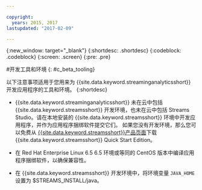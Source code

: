 ```yaml
---

copyright:
  years: 2015, 2017
lastupdated: "2017-02-09"

---
```


<!-- Attribute definitions --> 
{:new_window: target="_blank"}
{:shortdesc: .shortdesc}
{:codeblock: .codeblock}
{:screen: .screen}
{:pre: .pre}

#开发工具和环境
{: #c_beta_tooling}


以下注意事项适用于您用来为 {{site.data.keyword.streaminganalyticsshort}} 开发应用程序的工具和环境。
{:shortdesc}


* {{site.data.keyword.streaminganalyticsshort}} 未在云中包括 {{site.data.keyword.streamsshort}} 开发环境，也未在云中包括 Streams Studio。请在本地安装的 {{site.data.keyword.streamsshort}} 环境中开发应用程序，并作为应用程序捆绑软件提交它们。
如果您没有开发环境，那么您可以免费从 [{{site.data.keyword.streamsshort}}产品页面](https://www.ibm.com/analytics/us/en/technology/stream-computing/#products)下载 {{site.data.keyword.streamsshort}} Quick Start Edition。
* 在 Red Hat Enterprise Linux 6.5 6.5 环境或等同的 CentOS 版本中编译应用程序捆绑软件，以确保兼容性。

* 在 {{site.data.keyword.streamsshort}} 开发环境中，将环境变量 `JAVA_HOME` 设置为 $STREAMS_INSTALL/java。
